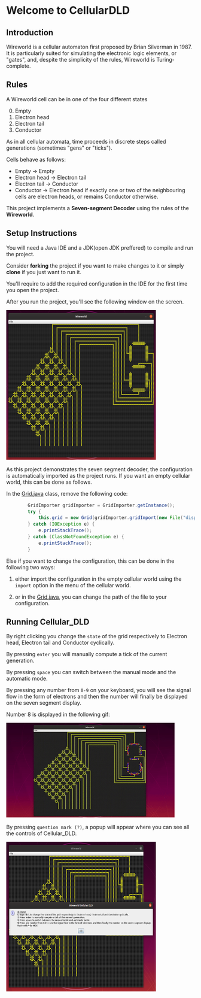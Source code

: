 # Welcome to CellularDLD

## Introduction

Wireworld is a cellular automaton first proposed by Brian Silverman in 1987. It is particularly suited for simulating the electronic logic elements, or "gates", and, despite the simplicity of the rules, Wireworld is Turing-complete.

## Rules

A Wireworld cell can be in one of the four different states

0. Empty 
1. Electron head 
2. Electron tail 
3. Conductor 

As in all cellular automata, time proceeds in discrete steps called generations (sometimes "gens" or "ticks").

Cells behave as follows:

- Empty → Empty
- Electron head → Electron tail
- Electron tail → Conductor
- Conductor → Electron head if exactly one or two of the neighbouring cells are electron heads, or remains Conductor otherwise.

This project implements a <B>Seven-segment Decoder</B> using the rules of the <B>Wireworld</B>.

## Setup Instructions

You will need a Java IDE and a JDK(open JDK preffered) to compile and run the project.

Consider <B>forking</B> the project if you want to make changes to it or simply <B>clone</B> if you just want to run it.

You'll require to add the required configuration in the IDE for the first time you open the project.

After you run the project, you'll see the following window on the screen.

<img src="https://github.com/mdg-iitr/Shrishti20_CellularDLD/blob/master/assets/SevenSegmentDisplay.png" height="400px" width="400px" align="centre">

As this project demonstrates the seven segment decoder, the configuration is automatically imported as the project runs. If you want an empty cellular world, this can be done as follows.

In the [Grid.java](https://github.com/mdg-iitr/Shrishti20_CellularDLD/blob/master/src/Grid.java#L12) class, remove the following code:

```java
        GridImporter gridImporter = GridImporter.getInstance();
        try {
            this.grid = new Grid(gridImporter.gridImport(new File("display.w"))).grid;
        } catch (IOException e) {
            e.printStackTrace();
        } catch (ClassNotFoundException e) {
            e.printStackTrace();
        }
```

Else if you want to change the configuration, this can be done in the following two ways:

1. either import the configuration in the empty cellular world using the `import` option in the menu of the cellular world.

2. or in the [Grid.java](https://github.com/mdg-iitr/Shrishti20_CellularDLD/blob/master/src/Grid.java#L14), you can change the path of the file to your configuration.

## Running Cellular_DLD

By right clicking you change the ```state``` of the grid respectively to Electron head, Electron tail and Conductor cyclically.

By pressing `enter` you will manually compute a tick of the current generation.

By pressing `space` you can switch between the manual mode and the automatic mode.

By pressing any number from `0-9` on your keyboard, you will see the signal flow in the form of electrons and then the number will finally be displayed on the seven segment display.

Number 8 is displayed in the following gif:

![](https://github.com/mdg-iitr/Shrishti20_CellularDLD/blob/master/assets/display8.gif)

By pressing `question mark (?)`, a popup will appear where you can see all the controls of Cellular_DLD.

<img src="https://github.com/mdg-iitr/Shrishti20_CellularDLD/blob/master/assets/help.png" height="400px" width="400px" align="centre">
